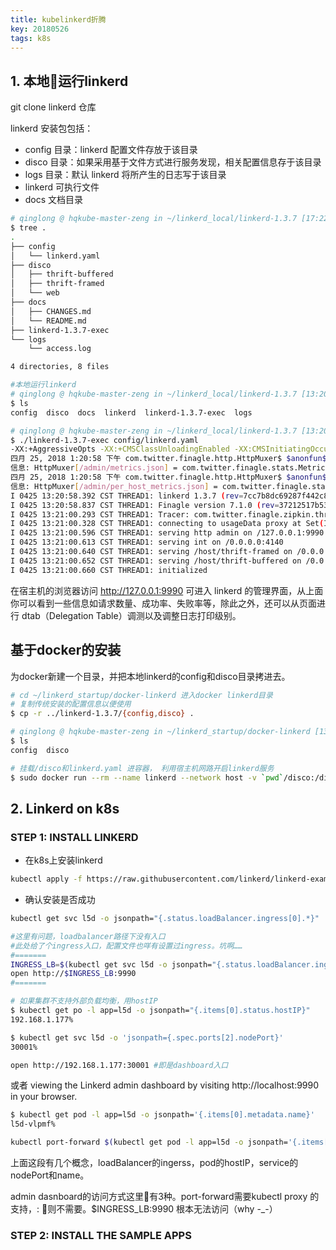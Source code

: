 ```yaml
---
title: kubelinkerd折腾
key: 20180526
tags: k8s
---
```


## 1. 本地运行linkerd

git clone linkerd 仓库

linkerd 安装包包括：

* config 目录：linkerd 配置文件存放于该目录
* disco 目录：如果采用基于文件方式进行服务发现，相关配置信息存于该目录
* logs 目录：默认 linkerd 将所产生的日志写于该目录
* linkerd 可执行文件
* docs 文档目录

```bash
# qinglong @ hqkube-master-zeng in ~/linkerd_local/linkerd-1.3.7 [17:22:29]
$ tree .
.
├── config
│   └── linkerd.yaml
├── disco
│   ├── thrift-buffered
│   ├── thrift-framed
│   └── web
├── docs
│   ├── CHANGES.md
│   └── README.md
├── linkerd-1.3.7-exec
└── logs
    └── access.log

4 directories, 8 files

#本地运行linkerd
# qinglong @ hqkube-master-zeng in ~/linkerd_local/linkerd-1.3.7 [13:20:35]
$ ls
config  disco  docs  linkerd  linkerd-1.3.7-exec  logs

# qinglong @ hqkube-master-zeng in ~/linkerd_local/linkerd-1.3.7 [13:20:36]
$ ./linkerd-1.3.7-exec config/linkerd.yaml
-XX:+AggressiveOpts -XX:+CMSClassUnloadingEnabled -XX:CMSInitiatingOccupancyFraction=70 -XX:+CMSParallelRemarkEnabled -XX:+CMSScavengeBeforeRemark -XX:InitialHeapSize=33554432 -XX:MaxHeapSize=1073741824 -XX:MaxNewSize=357916672 -XX:MaxTenuringThreshold=6 -XX:OldPLABSize=16 -XX:+PrintCommandLineFlags -XX:+ScavengeBeforeFullGC -XX:-TieredCompilation -XX:+UseCMSInitiatingOccupancyOnly -XX:+UseCompressedClassPointers -XX:+UseCompressedOops -XX:+UseConcMarkSweepGC -XX:+UseParNewGC -XX:+UseStringDeduplication
四月 25, 2018 1:20:58 下午 com.twitter.finagle.http.HttpMuxer$ $anonfun$new$1
信息: HttpMuxer[/admin/metrics.json] = com.twitter.finagle.stats.MetricsExporter(<function1>)
四月 25, 2018 1:20:58 下午 com.twitter.finagle.http.HttpMuxer$ $anonfun$new$1
信息: HttpMuxer[/admin/per_host_metrics.json] = com.twitter.finagle.stats.HostMetricsExporter(<function1>)
I 0425 13:20:58.392 CST THREAD1: linkerd 1.3.7 (rev=7cc7b8dc69287f442c8f22fed04fb1910246b896) built at 20180405-143013
I 0425 13:20:58.837 CST THREAD1: Finagle version 7.1.0 (rev=37212517b530319f4ba08cc7473c8cd8c4b83479) built at 20170906-132024
I 0425 13:21:00.293 CST THREAD1: Tracer: com.twitter.finagle.zipkin.thrift.ScribeZipkinTracer
I 0425 13:21:00.328 CST THREAD1: connecting to usageData proxy at Set(Inet(stats.buoyant.io/104.28.23.233:443,Map()))
I 0425 13:21:00.596 CST THREAD1: serving http admin on /127.0.0.1:9990
I 0425 13:21:00.613 CST THREAD1: serving int on /0.0.0.0:4140
I 0425 13:21:00.640 CST THREAD1: serving /host/thrift-framed on /0.0.0.0:4141
I 0425 13:21:00.652 CST THREAD1: serving /host/thrift-buffered on /0.0.0.0:4142
I 0425 13:21:00.660 CST THREAD1: initialized
```

在宿主机的浏览器访问 http://127.0.0.1:9990 可进入 linkerd 的管理界面，从上面你可以看到一些信息如请求数量、成功率、失败率等，除此之外，还可以从页面进行 dtab（Delegation Table）调测以及调整日志打印级别。

## 基于docker的安装

为docker新建一个目录，并把本地linkerd的config和disco目录拷进去。

```bash
# cd ~/linkerd_startup/docker-linkerd 进入docker linkerd目录
# 复制传统安装的配置信息以便使用
$ cp -r ../linkerd-1.3.7/{config,disco} . 

# qinglong @ hqkube-master-zeng in ~/linkerd_startup/docker-linkerd [13:27:21]
$ ls
config  disco

# 挂载/disco和linkerd.yaml 进容器， 利用宿主机网路开启linkerd服务
$ sudo docker run --rm --name linkerd --network host -v `pwd`/disco:/disco -v `pwd`/config/linkerd.yaml:/linkerd.yaml  buoyantio/linkerd:1.3.7 /linkerd.yaml
```

## 2. Linkerd on k8s

### STEP 1: INSTALL LINKERD
* 在k8s上安装linkerd
```bash
kubectl apply -f https://raw.githubusercontent.com/linkerd/linkerd-examples/master/k8s-daemonset/k8s/servicemesh.yml
```
* 确认安装是否成功
```bash
kubectl get svc l5d -o jsonpath="{.status.loadBalancer.ingress[0].*}"

#这里有问题，loadbalancer路径下没有入口
#此处给了个ingress入口，配置文件也咩有设置过ingress。坑啊……
#=======
INGRESS_LB=$(kubectl get svc l5d -o jsonpath="{.status.loadBalancer.ingress[0].*}")
open http://$INGRESS_LB:9990
#=======

# 如果集群不支持外部负载均衡，用hostIP
$ kubectl get po -l app=l5d -o jsonpath="{.items[0].status.hostIP}"
192.168.1.177%

$ kubectl get svc l5d -o 'jsonpath={.spec.ports[2].nodePort}'
30001%

open http://192.168.1.177:30001 #即是dashboard入口
```
或者 viewing the Linkerd admin dashboard by visiting http://localhost:9990 in your browser.
```bash
$ kubectl get pod -l app=l5d -o jsonpath='{.items[0].metadata.name}'
l5d-vlpmf%

kubectl port-forward $(kubectl get pod -l app=l5d -o jsonpath='{.items[0].metadata.name}') 9990 &
```

上面这段有几个概念，loadBalancer的ingerss，pod的hostIP，service的nodePort和name。

admin dasnboard的访问方式这里有3种。port-forward需要kubectl proxy 的支持，<hostIP>:<nodePort> 则不需要。$INGRESS_LB:9990 根本无法访问（why -_-）

### STEP 2: INSTALL THE SAMPLE APPS
